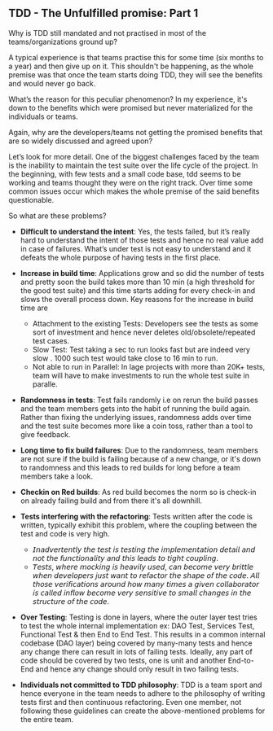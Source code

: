 ## TDD - The Unfulfilled promise: Part 1

Why is TDD still mandated and not practised in most of the teams/organizations ground up?

A typical experience is that teams practise this for some time (six months to a year) and then give up on it. This shouldn't be happening, as the whole premise was that once the team starts doing TDD, they will see the benefits and would never go back.

What’s the reason for this peculiar phenomenon? In my experience, it's down to the benefits which were promised but never materialized for the individuals or teams.


Again, why are the developers/teams not getting the promised benefits that are so widely discussed and agreed upon?

Let’s look for more detail. One of the biggest challenges faced by the team is the inability to maintain the test suite over the life cycle of the project. In the beginning, with few tests and a small code base, tdd seems to be working and teams thought they were on the right track. Over time some common issues occur which makes the whole premise of the said benefits questionable.

So what are these problems?

- **Difficult to understand the intent**: Yes, the tests failed, but it’s really hard to understand the intent of those tests and hence no real value add in case of failures. What’s under test is not easy to understand and it defeats the whole purpose of having tests in the first place.
- **Increase in build time**: Applications grow and so did the number of tests and pretty soon the build takes more than 10 min (a high threshold for the good test suite) and this time starts adding for every check-in and slows the overall process down. Key reasons for the increase in build time are

  - Attachment to the existing Tests: Developers see the tests as some sort of investment and hence never deletes old/obsolete/repeated test cases.
  - Slow Test: Test taking a sec to run looks fast but are indeed very slow . 1000 such test would take close to 16 min to run.
  - Not able to run in Parallel: In lage projects with more than 20K+ tests, team will have to make investments to run the whole test suite in paralle.
  
- **Randomness in tests**: Test fails randomly i.e on rerun the build passes and the team members gets into the habit of running the build again. Rather than fixing the underlying issues, randomness adds over time and the test suite becomes more like a coin toss, rather than a tool to give feedback.
- **Long time to fix build failures**: Due to the randomness, team members are not sure if the build is failing because of a new change, or it's down to randomness and this leads to red builds for long before a team members take a look.

- **Checkin on Red builds**: As red build becomes the norm so is check-in on already failing build and from there it's all downhill.

- **Tests interfering with the refactoring**: Tests written after the code is written, typically exhibit this problem, where the coupling between the test and code is very high.
  - 𝘐𝘯𝘢𝘥𝘷𝘦𝘳𝘵𝘦𝘯𝘵𝘭𝘺 𝘵𝘩𝘦 𝘵𝘦𝘴𝘵 𝘪𝘴 𝘵𝘦𝘴𝘵𝘪𝘯𝘨 𝘵𝘩𝘦 𝘪𝘮𝘱𝘭𝘦𝘮𝘦𝘯𝘵𝘢𝘵𝘪𝘰𝘯 𝘥𝘦𝘵𝘢𝘪𝘭 𝘢𝘯𝘥 𝘯𝘰𝘵 𝘵𝘩𝘦 𝘧𝘶𝘯𝘤𝘵𝘪𝘰𝘯𝘢𝘭𝘪𝘵𝘺 𝘢𝘯𝘥 𝘵𝘩𝘪𝘴 𝘭𝘦𝘢𝘥𝘴 𝘵𝘰 𝘵𝘪𝘨𝘩𝘵 𝘤𝘰𝘶𝘱𝘭𝘪𝘯𝘨.
  - 𝘛𝘦𝘴𝘵𝘴, 𝘸𝘩𝘦𝘳𝘦 𝘮𝘰𝘤𝘬𝘪𝘯𝘨 𝘪𝘴 𝘩𝘦𝘢𝘷𝘪𝘭𝘺 𝘶𝘴𝘦𝘥, 𝘤𝘢𝘯 𝘣𝘦𝘤𝘰𝘮𝘦 𝘷𝘦𝘳𝘺 𝘣𝘳𝘪𝘵𝘵𝘭𝘦 𝘸𝘩𝘦𝘯 𝘥𝘦𝘷𝘦𝘭𝘰𝘱𝘦𝘳𝘴 𝘫𝘶𝘴𝘵 𝘸𝘢𝘯𝘵 𝘵𝘰 𝘳𝘦𝘧𝘢𝘤𝘵𝘰𝘳 𝘵𝘩𝘦 𝘴𝘩𝘢𝘱𝘦 𝘰𝘧 𝘵𝘩𝘦 𝘤𝘰𝘥𝘦. 𝘈𝘭𝘭 𝘵𝘩𝘰𝘴𝘦 𝘷𝘦𝘳𝘪𝘧𝘪𝘤𝘢𝘵𝘪𝘰𝘯𝘴 𝘢𝘳𝘰𝘶𝘯𝘥 𝘩𝘰𝘸 𝘮𝘢𝘯𝘺 𝘵𝘪𝘮𝘦𝘴 𝘢 𝘨𝘪𝘷𝘦𝘯 𝘤𝘰𝘭𝘭𝘢𝘣𝘰𝘳𝘢𝘵𝘰𝘳 𝘪𝘴 𝘤𝘢𝘭𝘭𝘦𝘥 𝘪𝘯𝘧𝘭𝘰𝘸 𝘣𝘦𝘤𝘰𝘮𝘦 𝘷𝘦𝘳𝘺 𝘴𝘦𝘯𝘴𝘪𝘵𝘪𝘷𝘦 𝘵𝘰 𝘴𝘮𝘢𝘭𝘭 𝘤𝘩𝘢𝘯𝘨𝘦𝘴 𝘪𝘯 𝘵𝘩𝘦 𝘴𝘵𝘳𝘶𝘤𝘵𝘶𝘳𝘦 𝘰𝘧 𝘵𝘩𝘦 𝘤𝘰𝘥𝘦.
- **Over Testing**: Testing is done in layers, where the outer layer test tries to test the whole internal implementation ex: DAO Test, Services Test, Functional Test & then End to End Test. This results in a common internal codebase (DAO layer) being covered by many-many tests and hence any change there can result in lots of failing tests. Ideally, any part of code should be covered by two tests, one is unit and another End-to-End and hence any change should only result in two failing tests.
- **Individuals not committed to TDD philosophy**: TDD is a team sport and hence everyone in the team needs to adhere to the philosophy of writing tests first and then continuous refactoring. Even one member, not following these guidelines can create the above-mentioned problems for the entire team.
